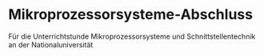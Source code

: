 # Mikroprozessorsysteme-Abschluss
Für die Unterrichtstunde Mikroprozessorsysteme und Schnittstellentechnik an der Nationaluniversität
